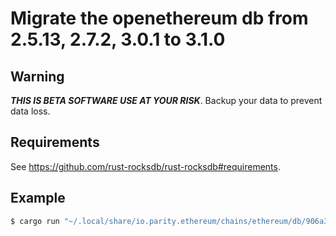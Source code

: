 # Migrate the openethereum db from 2.5.13, 2.7.2, 3.0.1 to 3.1.0

## Warning

***THIS IS BETA SOFTWARE USE AT YOUR RISK***. Backup your data to prevent data loss.

## Requirements

See https://github.com/rust-rocksdb/rust-rocksdb#requirements.

## Example

```bash
$ cargo run "~/.local/share/io.parity.ethereum/chains/ethereum/db/906a34e69aec8c0d/overlayrecent"
```
